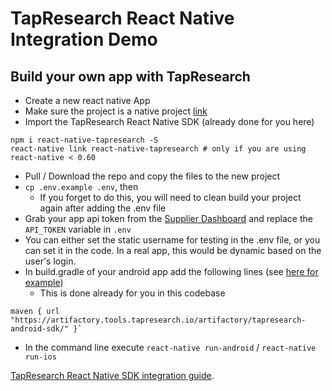 # TapResearch React Native Integration Demo

## Build your own app with TapResearch
* Create a new react native App
* Make sure the project is a native project [link](https://github.com/react-community/create-react-native-app/blob/master/EJECTING.md)
* Import the TapResearch React Native SDK (already done for you here)
~~~
npm i react-native-tapresearch -S
react-native link react-native-tapresearch # only if you are using react-native < 0.60 
~~~
* Pull / Download the repo and copy the files to the new project
* `cp .env.example .env`, then
  * If you forget to do this, you will need to clean build your project again after adding the .env file
* Grab your app api token from the [Supplier Dashboard](https://www.tapresearch.com/supplier_dashboard/overview) and replace the `API_TOKEN` variable in `.env`
* You can either set the static username for testing in the .env file, or you can set it in the code. In a real app, this would be dynamic based on the user's login.
* In  build.gradle of your android app add the following lines (see [here for example](https://github.com/TapResearch/react-native-integration-demo/blob/master/android/build.gradle))
  * This is done already for you in this codebase
```
maven { url "https://artifactory.tools.tapresearch.io/artifactory/tapresearch-android-sdk/" }`
```
* In the command line execute `react-native run-android` / `react-native run-ios`

[TapResearch React Native SDK integration guide](https://www.tapresearch.com/docs/react-native-integration-guide).
